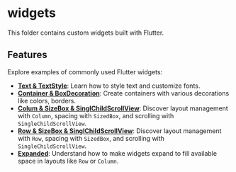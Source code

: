 # widgets

This folder contains custom widgets built with Flutter.

## Features
Explore examples of commonly used Flutter widgets:
- **[Text & TextStyle](lib/TextAndTextStyle_01.dart)**: Learn how to style text and customize fonts.
- **[Container & BoxDecoration](lib/containerAndBoxDecoration_02.dart)**: Create containers with various decorations like colors, borders.
- **[Colum & SizeBox & SinglChildScrollView](lib/columSizeBoxAndSinglChildScrollView_03.dart)**: Discover layout management with `Column`, spacing with `SizedBox`, and scrolling with `SingleChildScrollView`.
- **[Row & SizeBox & SinglChildScrollView](lib/rowAndSizeBoxAndSinglChildScrollView_04.dart)**: Discover layout management with `Row`, spacing with `SizedBox`, and scrolling with `SingleChildScrollView`.
- **[Expanded](lib/Expanded_05.dart)**: Understand how to make widgets expand to fill available space in layouts like `Row` or `Column`.